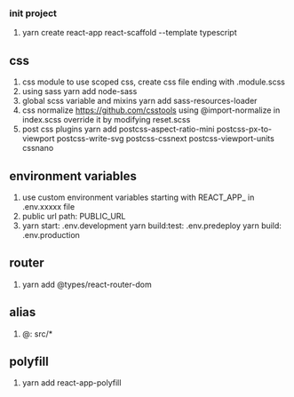### init project
1. yarn create react-app react-scaffold --template typescript

## css
1. css module
   to use scoped css, create css file ending with .module.scss
2. using sass
   yarn add node-sass
3. global scss variable and mixins
   yarn add sass-resources-loader
4. css normalize
   https://github.com/csstools using @import-normalize in index.scss
   override it by modifying reset.scss
5. post css plugins
   yarn add 
   postcss-aspect-ratio-mini 
   postcss-px-to-viewport 
   postcss-write-svg 
   postcss-cssnext 
   postcss-viewport-units 
   cssnano

## environment variables
1. use custom environment variables starting with REACT_APP_ in .env.xxxxx file
2. public url path: PUBLIC_URL
3. yarn start: .env.development
   yarn build:test: .env.predeploy
   yarn build: .env.production

## router 
1. yarn add @types/react-router-dom

## alias
1. @: src/*

## polyfill
1. yarn add react-app-polyfill